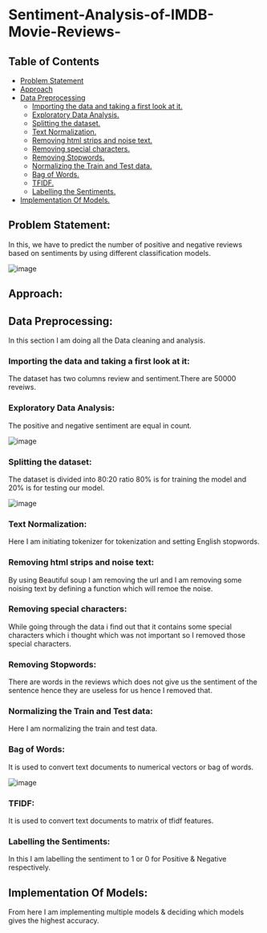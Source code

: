 # Sentiment-Analysis-of-IMDB-Movie-Reviews-
## Table of Contents
* [Problem Statement](#Problem-Statement)
* [Approach](#Approach)
 * [Data Preprocessing](#Data-Preprocessing)
   * [Importing the data and taking a first look at it.](#Importing-the-data-and-taking-a-first-look-at-it)
   * [Exploratory Data Analysis.](#Exploratory-Data-Analysis)
   * [Splitting the dataset.](#Splitting-the-dataset)
   * [Text Normalization.](#Text-Normalization)
   * [Removing html strips and noise text.](#Removing-html-strips-and-noise-text)
   * [Removing special characters.](#Removing-special-characters)
   * [Removing Stopwords.](#Removing-Stopwords)
   * [Normalizing the Train and Test data.](#Normalizing-the-Train-and-Test-data)
   * [Bag of Words.](#Bag-of-Words)
   * [TFIDF.](#TFIDF)
   * [Labelling the Sentiments.](#Labelling-the-Sentiments)
* [Implementation Of Models.](#Implementation-Of-Models) 





## Problem Statement:
In this, we have to predict the number of positive and negative reviews based on sentiments by using different classification models.

![image](https://user-images.githubusercontent.com/55452866/89191685-ec1d4600-d5c0-11ea-94be-de8793258b00.png)

## Approach:

## Data Preprocessing:
In this section I am doing all the Data cleaning and analysis.

### Importing the data and taking a first look at it:
The dataset has two columns review and sentiment.There are 50000 reveiws.

### Exploratory Data Analysis:
The positive and negative sentiment are equal in count.

![image](https://user-images.githubusercontent.com/55452866/89194735-5fc15200-d5c5-11ea-8a28-7e9a8463fcc0.png)

### Splitting the dataset:
The dataset is divided into 80:20 ratio 80% is for training the model and 20% is for testing our model.

![image](https://user-images.githubusercontent.com/55452866/89196336-b596f980-d5c7-11ea-94d6-7c067644dd54.png)


### Text Normalization:
Here I am initiating tokenizer for tokenization and setting English stopwords. 

### Removing html strips and noise text:
By using Beautiful soup I am removing the url and I am removing some noising text by defining a function which will remoe the noise.

### Removing special characters:
While going through the data i find out that it contains some special characters which i thought which was not important so I removed those special characters.

### Removing Stopwords:
There are words in the reviews which does not give us the sentiment of the sentence hence they are useless for us hence I removed that. 

### Normalizing the Train and Test data:
Here I am normalizing the train and test data.

### Bag of Words:
It is used to convert text documents to numerical vectors or bag of words.

![image](https://user-images.githubusercontent.com/55452866/89327711-ef403100-d6a9-11ea-9488-9772f7c5b418.png)

### TFIDF:
It is used to convert text documents to matrix of tfidf features.

### Labelling the Sentiments:
In this I am labelling the sentiment to 1 or 0 for Positive & Negative respectively.

## Implementation Of Models:
From here I am implementing multiple models & deciding which models gives the highest accuracy.



